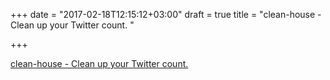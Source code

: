 +++
date = "2017-02-18T12:15:12+03:00"
draft = true
title = "clean-house - Clean up your Twitter count. "

+++

<p><a href="https://t.co/eM4fv34NoI">clean-house - Clean up your Twitter count. </a></p>
